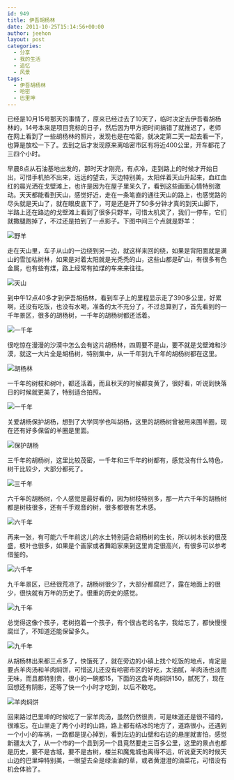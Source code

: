 ```yaml
---
id: 949
title: 伊吾胡杨林
date: 2011-10-25T15:14:56+00:00
author: jeehon
layout: post
categories:
  - 分享
  - 我的生活
  - 追忆
  - 风景
tags:
  - 伊吾胡杨林
  - 哈密
  - 巴里坤
---
```

已经是10月15号那天的事情了，原来已经过去了10天了，临时决定去伊吾看胡杨林的，14号本来是项目竞标的日子，然后因为甲方把时间搞错了就推迟了，老师在网上看到了一些胡杨林的照片，发现也是在哈密，就决定第二天一起去看一下，也算是放松一下了。去到之后才发现原来离哈密市区有将近400公里，开车都花了三四个小时。

早晨8点从石油基地出发的，那时天才刚亮，有点冷，走到路上的时候才开始日出，可惜手机拍不出来，远远的望去，天边特别美，太阳伴着天山升起来，血红血红的晨光洒在戈壁滩上，也许是因为在屋子里呆久了，看到这些画面心情特别激动。天天都能看到天山，感觉好近，走在一条笔直的通往天山的路上，也感觉路的尽头就是天山了，就在眼皮底下了，可是还是开了50多分钟才真的到天山脚下，半路上还在路边的戈壁滩上看到了很多只野羊，可惜太机灵了，我们一停车，它们就撒腿跑掉了，不过还是拍到了一点影子。下图中间三个点就是野羊：
  
![野羊](http://pic.yupoo.com/jeehon/Bt9dYN2p/medium.jpg)
  
<!--more-->


  
走在天山里，车子从山的一边绕到另一边，就这样来回的绕，如果是背阳面就是满山的雪加枯树林，如果是对着太阳就是光秃秃的山，这些山都是矿山，有很多有色金属，也有些有煤，路上经常有拉煤的车来来往往。
  
![天山](http://pic.yupoo.com/jeehon/Bt9eieUQ/medium.jpg)

到中午12点40多才到伊吾胡杨林，看到车子上的里程显示走了390多公里，好累啊，还没有吃饭，也没有水喝，准备的太不充分了，不过总算到了，首先看到的一千年景区，很多的胡杨树，一千年的胡杨树都还活着。
  
![一千年](http://pic.yupoo.com/jeehon/Bt9empJj/medium.jpg)

很吃惊在漫漫的沙漠中怎么会有这片胡杨林，四周要不是山，要不就是戈壁滩和沙漠，就这一大片全是胡杨树，特别集中，从一千年到九千年的胡杨树都在这里。
  
![胡杨林](http://pic.yupoo.com/jeehon/Bt9enmP9/medium.jpg)

一千年的树枝和树叶，都还活着，而且秋天的时候都变黄了，很好看，听说到快落日的时候就更美了，特别适合拍照。
  
![一千年](http://pic.yupoo.com/jeehon/Bt99y9d1/medium.jpg)

关爱胡杨保护胡杨，想到了大学同学也叫胡杨，这里的胡杨树曾被用来围羊圈，现在还有好多保留的羊圈是里面。
  
![保护胡杨](http://pic.yupoo.com/jeehon/Bt9a3ltp/medish.jpg)

三千年的胡杨树，这里比较茂密，一千年和三千年的树都有，感觉没有什么特色，树干比较少，大部分都死了。
  
![三千年](http://pic.yupoo.com/jeehon/Bt9aowHg/medish.jpg)

六千年的胡杨树，个人感觉是最好看的，因为树枝特别多，那一片六千年的胡杨树都是树枝很多，还有千手观音的树，很多都很有艺术感。
  
![六千年](http://pic.yupoo.com/jeehon/Bt9brIje/medish.jpg)
  
再来一张，有可能六千年前这儿的水土特别适合胡杨树的生长，所以树木长的很茂盛，枝叶也很多，如果是个画家或者舞蹈家来到这里肯定很高兴，有很多可以参考借鉴的。
  
![六千年](http://pic.yupoo.com/jeehon/Bt9b4pqb/medish.jpg)

九千年景区，已经很荒凉了，胡杨树很少了，大部分都腐烂了，露在地面上的很少，很快就有万年的历史了。很重的历史的感觉。
  
![九千年](http://pic.yupoo.com/jeehon/Bt9caEAW/medish.jpg)
  
总觉得这像个孩子，老树抱着一个孩子，有个很古老的名字，我给忘了，都快慢慢腐烂了，不知道还能保留多久。
  
![九千年](http://pic.yupoo.com/jeehon/Bt9eWwCj/medish.jpg)

从胡杨林出来都三点多了，快饿死了，就在旁边的小镇上找个吃饭的地点，肯定是要点羊肉汤和羊肉焖饼，可惜这儿还没有哈密市区的好吃，太油腻，羊肉汤也淡而无味，而且都特别贵，很小的一碗都15，下面的这盘羊肉焖饼150，腻死了，现在回想还有阴影，还等了快一个小时才吃到，以后不敢吃。
  
![羊肉焖饼](http://pic.yupoo.com/jeehon/Bt9d51Wn/medium.jpg)

回来路过巴里坤的时候吃了一家羊肉汤，虽然仍然很贵，可是味道还是很不错的，很难忘。在山里走了两个小时的山路，路上都有结冰的地方了，道路很小，还遇到一个小小的车祸，一路都是提心掉到，看到左边的山壁和右边的悬崖就害怕，感觉新疆太大了，从一个市的一个县到另一个县竟然要走三百多公里，这里的景点也都是历史，要不是古城，要不是古树，楼兰和魔鬼城也离得不远，听说夏天的时候天山边的巴里坤特别美，一眼望去全是绿油油的草，或者黄澄澄的油菜花，可惜没有机会体验了。